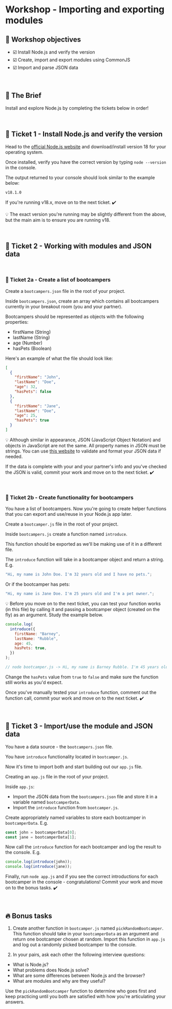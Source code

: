 # Workshop - Importing and exporting modules

## 🎯 Workshop objectives

- ☑️ Install Node.js and verify the version
- ☑️ Create, import and export modules using CommonJS
- ☑️ Import and parse JSON data

<br>

## 💼 The Brief

Install and explore Node.js by completing the tickets below in order!

<br>

## 🎫 Ticket 1 - Install Node.js and verify the version

Head to the [official Node.js website](https://nodejs.org/en/) and download/install version 18 for your operating system.

Once installed, verify you have the correct version by typing `node --version` in the console.

The output returned to your console should look similar to the example below:

```
v18.1.0
```

If you're running v18.x, move on to the next ticket. ✔️

💡 The exact version you're running may be slightly different from the above, but the main aim is to ensure you are running v18.

<br>

## 🎫 Ticket 2 - Working with modules and JSON data

<br>

### 🎫 Ticket 2a - Create a list of bootcampers

Create a `bootcampers.json` file in the root of your project.

Inside `bootcampers.json`, create an array which contains all bootcampers currently in your breakout room (you and your partner).

Bootcampers should be represented as objects with the following properties:

- firstName (String)
- lastName (String)
- age (Number)
- hasPets (Boolean)

Here's an example of what the file should look like:

```json
[
  {
    "firstName": "John",
    "lastName": "Doe",
    "age": 32,
    "hasPets": false
  },
  {
    "firstName": "Jane",
    "lastName": "Doe",
    "age": 25,
    "hasPets": true
  }
]
```

💡 Although similar in appearance, JSON (JavaScript Object Notation) and objects in JavaScript are not the same. All property names in JSON must be strings. You can use [this website](https://jsonformatter.org/) to validate and format your JSON data if needed.

If the data is complete with your and your partner's info and you've checked the JSON is valid, commit your work and move on to the next ticket. ✔️

<br>

### 🎫 Ticket 2b - Create functionality for bootcampers

You have a list of bootcampers. Now you're going to create helper functions that you can export and use/reuse in your Node.js app later.

Create a `bootcamper.js` file in the root of your project.

Inside `bootcampers.js` create a function named `introduce`.

This function should be exported as we'll be making use of it in a different file.

The `introduce` function will take in a bootcamper object and return a string. E.g.

```js
"Hi, my name is John Doe. I'm 32 years old and I have no pets.";
```

Or if the bootcamper has pets:

```js
"Hi, my name is Jane Doe. I'm 25 years old and I'm a pet owner.";
```

💡 Before you move on to the next ticket, you can test your function works (in this file) by calling it and passing a bootcamper object (created on the fly) as an argument. Study the example below.

```js
console.log(
  introduce({
    firstName: "Barney",
    lastName: "Rubble",
    age: 45,
    hasPets: true,
  })
);

// node bootcamper.js -> Hi, my name is Barney Rubble. I'm 45 years old and I'm a pet owner.
```

Change the `hasPets` value from `true` to `false` and make sure the function still works as you'd expect.

Once you've manually tested your `introduce` function, comment out the function call, commit your work and move on to the next ticket. ✔️

<br>

## 🎫 Ticket 3 - Import/use the module and JSON data

You have a data source - the `bootcampers.json` file.

You have `introduce` functionality located in `bootcamper.js`.

Now it's time to import both and start building out our `app.js` file.

Creating an `app.js` file in the root of your project.

Inside `app.js`:

- Import the JSON data from the `bootcampers.json` file and store it in a variable named `bootcamperData`.
- Import the `introduce` function from `bootcamper.js`.

Create appropriately named variables to store each bootcamper in `bootcamperData`. E.g.

```js
const john = bootcamperData[0];
const jane = bootcamperData[1];
```

Now call the `introduce` function for each bootcamper and log the result to the console. E.g.

```js
console.log(introduce(john));
console.log(introduce(jane));
```

Finally, run `node app.js` and if you see the correct introductions for each bootcamper in the console - congratulations! Commit your work and move on to the bonus tasks. ✔️

<br>

## 🔥 Bonus tasks

1. Create another function in `bootcamper.js` named `pickRandomBootcamper`. This function should take in your `bootcamperData` as an argument and return one bootcamper chosen at random. Import this function in `app.js` and log out a randomly picked bootcamper to the console.

2. In your pairs, ask each other the following interview questions:

- What is Node.js?
- What problems does Node.js solve?
- What are some differences between Node.js and the browser?
- What are modules and why are they useful?

Use the `pickRandomBootcamper` function to determine who goes first and keep practicing until you both are satisfied with how you're articulating your answers.
